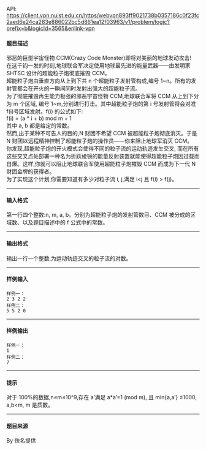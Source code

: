 API: https://client.vpn.nuist.edu.cn/https/webvpn893ff9021738b0357186c0f23fc2aed6e24ca283e886022bc5d861ea12f03963/v1/problem/logic?prefix=b&logicId=3565&enlink-vpn

#### 题目描述

邪恶的巨型宇宙怪物 CCM(Crazy Code Monster)即将对美丽的地球发动攻击!  
在这千钧一发的时刻,地球联合军决定使用地球最先进的能量武器——由发明家 SHTSC 设计的超能粒子炮彻底摧毁 CCM。  
超能粒子炮由垂直方向从上到下共 n 个超能粒子发射管构成,编号 1~n。所有的发射管都会在开火的一瞬间同时发射出强大的超能粒子流。  
为了彻底摧毁再生能力极强的邪恶宇宙怪物 CCM,地球联合军将 CCM 从上到下分为 m 个区域, 编号 1~m,分别进行打击。其中超能粒子炮的第 i 号发射管将会对准 f(i)号区域发射。f(i) 的公式如下:  
f(i) = (a \* i + b) mod m + 1  
其中 a, b 都是给定的常数。  
然而,出于某种不可告人的目的,N 财团不希望 CCM 被超能粒子炮彻底消灭。于是 N 财团以远程精神控制了超能粒子炮的操作员——你来阻止地球军消灭 CCM。  
你发现,超能粒子炮的开火模式会使得不同的粒子流的运动轨迹发生交叉, 而在所有这些交叉点处部署一种名为折跃棱镜的能量反射装置就能使得超能粒子炮因过载而自爆。这样,你就可以阻止地球联合军使用超能粒子炮摧毁 CCM 而成为下一代 N 财团金牌的获得者。  
为了实现这个计划,你需要知道有多少对粒子流 i, j,满足 i<j 且 f(i) > f(j)。  

---

#### 输入格式

第一行四个整数:n, m, a, b。分别为超能粒子炮的发射管数目、CCM 被分成的区域数、以及题目描述中的 f 公式中的常数。  

---

#### 输出格式

输出一行一个整数,为运动轨迹交叉的粒子流的对数。  

---

#### 样例输入
```
样例一：
2 3 2 2
样例二：
5 5 2 0

```

---

#### 样例输出
```
样例一：
1
样例二：
7

```

---

#### 提示

对于 100%的数据,n≤m≤10^9,存在 a’满足 a\*a’=1 (mod m), 且 min{a,a’} ≤1000, a,b<m, m 是质数。  

---

#### 题目来源

By 佚名提供